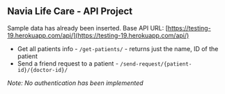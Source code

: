 ## Navia Life Care - API Project

Sample data has already been inserted.
Base API URL: [https://testing-19.herokuapp.com/api/](https://testing-19.herokuapp.com/api/)

 - Get all patients info - `/get-patients/` - returns just the name, ID of the patient
 - Send a friend request to a patient - `/send-request/{patient-id}/{doctor-id}/`

 *Note: No authentication has been implemented*
